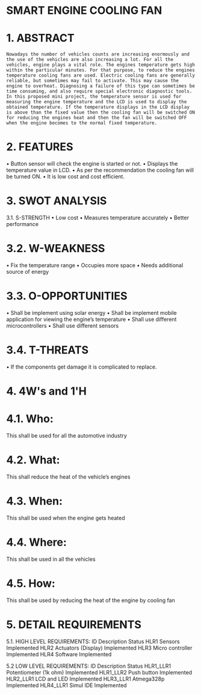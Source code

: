 #                                                                       SMART ENGINE COOLING FAN
# 1. ABSTRACT
	Nowadays the number of vehicles counts are increasing enormously and the use of the vehicles are also increasing a lot. For all the vehicles, engine plays a vital role. The engines temperature gets high within the particular minutes. For that purpose, to reduce the engines temperature cooling fans are used. Electric cooling fans are generally reliable, but sometimes may fail to activate. This may cause the engine to overheat. Diagnosing a failure of this type can sometimes be time consuming, and also require special electronic diagnostic tools. In this proposed mini project, the temperature sensor is used for measuring the engine temperature and the LCD is used to display the obtained temperature. If the temperature displays in the LCD display is above than the fixed value then the cooling fan will be switched ON for reducing the engines heat and then the fan will be switched OFF when the engine becomes to the normal fixed temperature.

# 2. FEATURES
•	Button sensor will check the engine is started or not.
•	Displays the temperature value in LCD.
•	As per the recommendation the cooling fan will be turned ON.
•	It is low cost and cost efficient.

# 3. SWOT ANALYSIS
3.1. S-STRENGTH
•	Low cost
•	Measures temperature accurately
•	Better performance

# 3.2. W-WEAKNESS
•	Fix the temperature range
•	Occupies more space
•	Needs additional source of energy

# 3.3. O-OPPORTUNITIES
•	Shall be implement using solar energy
•	Shall be implement mobile application for viewing the engine’s temperature
•	Shall use different microcontrollers
•	Shall use different sensors

# 3.4. T-THREATS
•	If the components get damage it is complicated to replace.

# 4. 4W's and 1'H
# 4.1. Who:
This shall be used for all the automotive industry

# 4.2. What:
This shall reduce the heat of the vehicle’s engines

# 4.3. When:
This shall be used when the engine gets heated 

# 4.4. Where:
This shall be used in all the vehicles

# 4.5. How:
This shall be used by reducing the heat of the engine by cooling fan

# 5. DETAIL REQUIREMENTS
5.1. HIGH LEVEL REQUIREMENTS:
ID	Description	Status
HLR1	Sensors	Implemented
HLR2	Actuators (Display)	Implemented
HLR3	Micro controller	Implemented
HLR4	Software	Implemented 

5.2 LOW LEVEL REQUIREMENTS:
ID	Description	Status
HLR1_LLR1	Potentiometer (1k ohm)	Implemented
HLR1_LLR2	Push button	Implemented 
HLR2_LLR1	LCD and LED	Implemented
HLR3_LLR1	Atmega328p	Implemented
HLR4_LLR1	Simul IDE	Implemented







